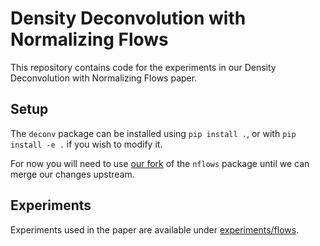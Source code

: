 # Density Deconvolution with Normalizing Flows

This repository contains code for the experiments in our Density Deconvolution with Normalizing Flows paper.

## Setup

The `deconv` package can be installed using `pip install .`, or with `pip install -e .` if you wish to modify it.

For now you will need to use [our fork](https://github.com/JamesRitchie/nflows) of the `nflows` package until we can merge our changes upstream.

## Experiments

Experiments used in the paper are available under [experiments/flows](experiments/flows).
